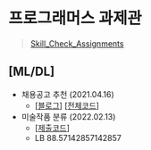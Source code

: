# 프로그래머스 과제관 
> [Skill_Check_Assignments](https://programmers.co.kr/skill_check_assignments)<br>

## [ML/DL]
- 채용공고 추천 (2021.04.16)
  - [[블로그](https://velog.io/@joniekwon/프로그래머스-과제관-채용-공고-추천-EDA-및-전처리)] [[전체코드](https://github.com/joniekwon/programmers_skill_check_assignments/blob/main/%EC%B1%84%EC%9A%A9%EA%B3%B5%EA%B3%A0%EC%B6%94%EC%B2%9C/20220422%20%EC%B1%84%EC%9A%A9%EA%B3%B5%EA%B3%A0%EC%B6%94%EC%B2%9C_EDA%20%26%20%EB%AA%A8%EB%8D%B8.ipynb)]
- 미술작품 분류 (2022.02.13) 
  - [[제출코드](https://github.com/joniekwon/programers-assignments/blob/main/artpaintings_classification/artpaintings_classification_fastai.ipynb)]
  - LB 88.57142857142857
